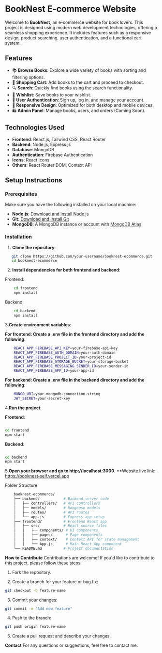 # BookNest E-commerce Website

Welcome to **BookNest**, an e-commerce website for book lovers. This project is designed using modern web development technologies, offering a seamless shopping experience. It includes features such as a responsive design, product searching, user authentication, and a functional cart system.

## Features

- 📚 **Browse Books**: Explore a wide variety of books with sorting and filtering options.
- 🛒 **Shopping Cart**: Add books to the cart and proceed to checkout.
- 🔍 **Search**: Quickly find books using the search functionality.
- 💖 **Wishlist**: Save books to your wishlist.
- 🔐 **User Authentication**: Sign up, log in, and manage your account.
- 📱 **Responsive Design**: Optimized for both desktop and mobile devices.
- 🛍️ **Admin Panel**: Manage books, users, and orders (Coming Soon).

## Technologies Used

- **Frontend**: React.js, Tailwind CSS, React Router
- **Backend**: Node.js, Express.js
- **Database**: MongoDB
- **Authentication**: Firebase Authentication
- **Icons**: React Icons
- **Others**: React Router DOM, Context API

## Setup Instructions

### Prerequisites

Make sure you have the following installed on your local machine:

- **Node.js**: [Download and Install Node.js](https://nodejs.org/)
- **Git**: [Download and Install Git](https://git-scm.com/)
- **MongoDB**: A MongoDB instance or account with [MongoDB Atlas](https://www.mongodb.com/cloud/atlas)

### Installation

1. **Clone the repository**:

```bash
   git clone https://github.com/your-username/booknest-ecommerce.git
   cd booknest-ecommerce
```

2. **Install dependencies for both frontend and backend**:

Frontend:

```bash
    cd frontend
    npm install
```

Backend:

```bash
    cd backend
    npm install
```

3.**Create environment variables**:

**For frontend: Create a .env file in the frontend directory and add the following**:

```bash
    REACT_APP_FIREBASE_API_KEY=your-firebase-api-key
    REACT_APP_FIREBASE_AUTH_DOMAIN=your-auth-domain
    REACT_APP_FIREBASE_PROJECT_ID=your-project-id
    REACT_APP_FIREBASE_STORAGE_BUCKET=your-storage-bucket
    REACT_APP_FIREBASE_MESSAGING_SENDER_ID=your-sender-id
    REACT_APP_FIREBASE_APP_ID=your-app-id
```

**For backend: Create a .env file in the backend directory and add the following**:

```bash
    MONGO_URI=your-mongodb-connection-string
    JWT_SECRET=your-secret-key
```

4.**Run the project**:

**Frontend**:

```bash

cd frontend
npm start
```

**Backend**:

```bash

cd backend
npm start
```

5.**Open your browser and go to http://localhost:3000**.
**Website live link: https://booknest-self.vercel.app

Folder Structure

```bash
    booknest-ecommerce/
    ├── backend/           # Backend server code
    │   ├── controllers/   # API controllers
    │   ├── models/        # Mongoose models
    │   ├── routes/        # API routes
    │   └── app.js         # Express app setup
    ├── frontend/          # Frontend React app
    │   ├── src/           # React source files
    │   │   ├── components/ # UI components
    │   │   ├── pages/      # Page components
    │   │   ├── context/    # Context API for state management
    │   │   └── App.js      # Main React App component
    └── README.md          # Project documentation
```

**How to Contribute**
Contributions are welcome! If you'd like to contribute to this project, please follow these steps:

1. Fork the repository.

2. Create a branch for your feature or bug fix:

```bash
git checkout -b feature-name
```

3. Commit your changes:

```bash
git commit -m "Add new feature"
```

4. Push to the branch:

```bash
git push origin feature-name
```

5. Create a pull request and describe your changes.

**Contact**
For any questions or suggestions, feel free to contact me.
